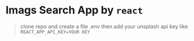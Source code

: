 # Imags Search App by `react`

> clone repo and create a file .env then add your unsplash api key like `REACT_APP_API_KEY=YOUR KEY`
